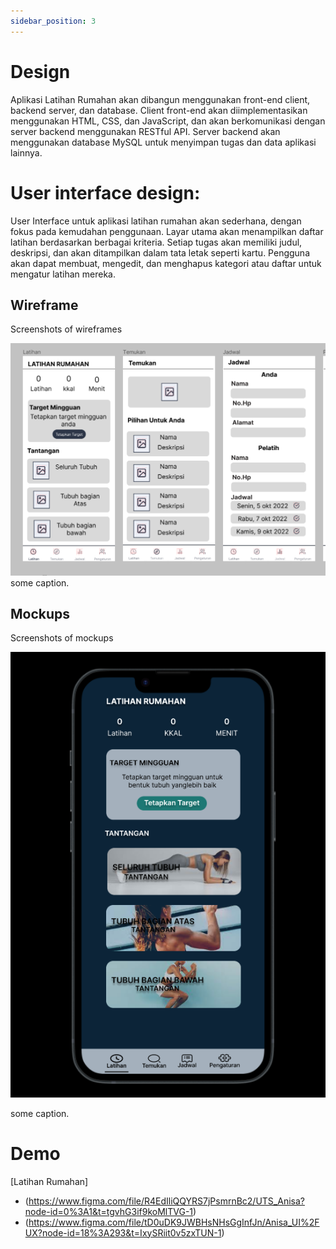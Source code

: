 ```yaml
---
sidebar_position: 3
---
```


# Design

Aplikasi Latihan Rumahan akan dibangun menggunakan front-end client, backend server, dan database. Client front-end akan diimplementasikan menggunakan HTML, CSS, dan JavaScript, dan akan berkomunikasi dengan server backend menggunakan RESTful API. Server backend akan menggunakan database MySQL untuk menyimpan tugas dan data aplikasi lainnya.

# User interface design:

User Interface untuk aplikasi latihan rumahan akan sederhana, dengan fokus pada kemudahan penggunaan. Layar utama akan menampilkan daftar latihan berdasarkan berbagai kriteria. Setiap tugas akan memiliki judul, deskripsi, dan akan ditampilkan dalam tata letak seperti kartu. Pengguna akan dapat membuat, mengedit, dan menghapus kategori atau daftar untuk mengatur latihan mereka.

## Wireframe

Screenshots of wireframes

![1](./img/wireframe.png)
some caption.

## Mockups

Screenshots of mockups

![2](./img/mockup.png)

some caption.

# Demo
[Latihan Rumahan]
- (https://www.figma.com/file/R4EdIliQQYRS7jPsmrnBc2/UTS_Anisa?node-id=0%3A1&t=tgvhG3if9koMlTVG-1)
- (https://www.figma.com/file/tD0uDK9JWBHsNHsGgInfJn/Anisa_UI%2FUX?node-id=18%3A293&t=IxySRiit0v5zxTUN-1)